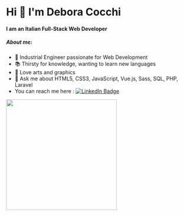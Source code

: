 <h1>Hi 👋 I'm Debora Cocchi</h1>
<h4>I am an Italian Full-Stack Web Developer</h4>

<div >
 
  <div display="inline-block;">
    <h5>About me:</h5>
    <ul>
      <li>🔭 Industrial Engineer passionate for Web Development</li>
        <li> 📚 Thirsty for knowledge, wanting to learn new languages</li>
        <li>🎨 Love arts and graphics</li>
        <li>💬 Ask me about HTML5, CSS3, JavaScript, Vue.js, Sass, SQL, PHP, Laravel</li>
      <li> You can reach me here : <a href="https://www.linkedin.com/in/debora-cocchi/">
    <img src="https://img.shields.io/badge/LinkedIn-blue?style=for-the-badge&logo=linkedin&logoColor=white" alt="LinkedIn Badge"/>
  </a></li>
    </ul>
  </div>
   <img src="https://media.giphy.com/media/YnS7j9pwnECXLMrI4t/giphy.gif" style="width:300px;">

</div>


<!--
**DeboraCocchi/DeboraCocchi** is a ✨ _special_ ✨ repository because its `README.md` (this file) appears on your GitHub profile.

Here are some ideas to get you started:

- 🔭 Industrial Engineer with a passion for Development
- 🌱 I’m currently learning ...
- 👯 I’m looking to collaborate on ...
- 🤔 I’m looking for help with ...
- 💬 Ask me about ...
- 📫 How to reach me: ...
- 😄 Pronouns: ...
- ⚡ Fun fact: ...
-->
